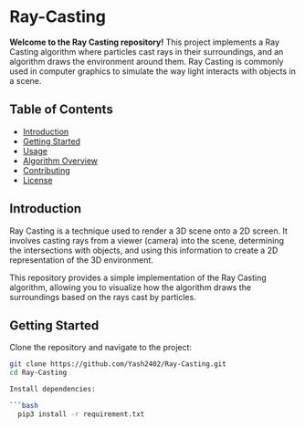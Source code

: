 # Ray-Casting
**Welcome to the Ray Casting repository!** This project implements a Ray Casting algorithm where particles cast rays in their surroundings, and an algorithm draws the environment around them. Ray Casting is commonly used in computer graphics to simulate the way light interacts with objects in a scene.

## Table of Contents
- [Introduction](#introduction)
- [Getting Started](#getting-started)
- [Usage](#usage)
- [Algorithm Overview](#algorithm-overview)
- [Contributing](#contributing)
- [License](#license)

## Introduction

Ray Casting is a technique used to render a 3D scene onto a 2D screen. It involves casting rays from a viewer (camera) into the scene, determining the intersections with objects, and using this information to create a 2D representation of the 3D environment.

This repository provides a simple implementation of the Ray Casting algorithm, allowing you to visualize how the algorithm draws the surroundings based on the rays cast by particles.

## Getting Started

Clone the repository and navigate to the project:

```bash 
git clone https://github.com/Yash2402/Ray-Casting.git
cd Ray-Casting

Install dependencies:

```bash
  pip3 install -r requirement.txt

